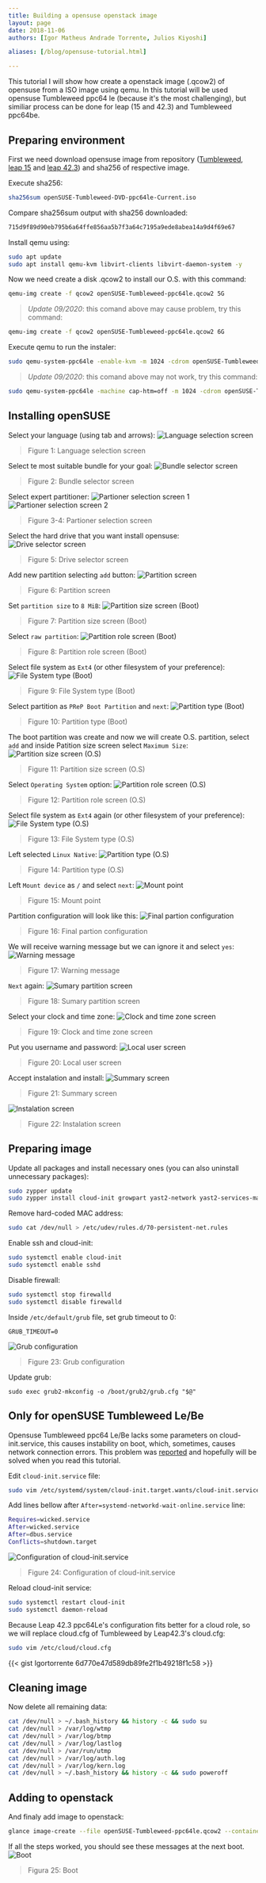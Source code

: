 ```yaml
---
title: Building a opensuse openstack image
layout: page
date: 2018-11-06
authors: [Igor Matheus Andrade Torrente, Julios Kiyoshi]

aliases: [/blog/opensuse-tutorial.html]

---
```


This tutorial I will show how create a openstack image (.qcow2) of opensuse from a ISO image using qemu.
In this tutorial will be used opensuse Tumbleweed ppc64 le (because it's the most challenging), but similiar process can be done for leap (15 and 42.3) and Tumbleweed ppc64be.

## Preparing environment

First we need download opensuse image from repository ([Tumbleweed](https://software.opensuse.org/distributions/tumbleweed), [ leap 15](https://oplab9.parqtec.unicamp.br/pub/ppc64el/opensuse/) and  [leap 42.3](http://download.opensuse.org/ports/ppc/distribution/leap/42.3/iso/)) and sha256 of respective image.

Execute sha256:
```bash
sha256sum openSUSE-Tumbleweed-DVD-ppc64le-Current.iso
```

Compare sha256sum output with sha256 downloaded:
```bash
715d9f89d90eb795b6a64ffe856aa5b7f3a64c7195a9ede8abea14a9d4f69e67
```

Install qemu using:
```bash
sudo apt update
sudo apt install qemu-kvm libvirt-clients libvirt-daemon-system -y
```

Now we need create a disk .qcow2 to install our O.S. with this command:
```bash
qemu-img create -f qcow2 openSUSE-Tumbleweed-ppc64le.qcow2 5G
```
>*Update 09/2020*: this comand above may cause problem, try this command:
```bash
qemu-img create -f qcow2 openSUSE-Tumbleweed-ppc64le.qcow2 6G
```

Execute qemu to run the instaler:
```bash
sudo qemu-system-ppc64le -enable-kvm -m 1024 -cdrom openSUSE-Tumbleweed-DVD-ppc64le-Current.iso -drive file=openSUSE-Tumbleweed-ppc64le.qcow2,media=disk,if=virtio -nographic -smp cores=1,threads=1 -monitor pty -serial stdio -nodefaults -netdev user,id=enp0s1 -device virtio-net-pci,netdev=enp0s1 -boot order=d
```
>*Update 09/2020*: this comand above may not work, try this command:
```bash
sudo qemu-system-ppc64le -machine cap-htm=off -m 1024 -cdrom openSUSE-Tumbleweed-DVD-ppc64le-Current.iso -drive file=openSUSE-Tumbleweed-ppc64le.qcow2,media=disk,if=virtio -nographic -smp cores=1,threads=1 -monitor pty -serial stdio -nodefaults -netdev user,id=enp0s1 -device virtio-net-pci,netdev=enp0s1 -boot order=d
```

## Installing openSUSE

Select your language (using tab and arrows):
![Language selection screen](Language-selection-screen.png)
> Figure 1: Language selection screen


Select te most suitable bundle for your goal:
![Bundle selector screen](Bundle-selector-screen.png)
> Figure 2: Bundle selector screen


Select expert partitioner:
![Partioner selection screen 1](Partioner-selection-screen.png)
![Partioner selection screen 2](Partioner-selection-screen2.png)
> Figure 3-4: Partioner selection screen


Select the hard drive that you want install opensuse:
![Drive selector screen](Drive-selector-screen.png)
> Figure 5: Drive selector screen


Add new partition selecting `add` button:
![Partition screen](Partition-screen.png)
> Figure 6: Partition screen


Set `partition size` to `8 MiB`:
![Partition size screen (Boot)](Partition-size-screen.png)
> Figure 7: Partition size screen (Boot)


Select `raw partition`:
![Partition role screen (Boot)](Partition-role-screen.png)
> Figure 8: Partition role screen (Boot)


Select file system as `Ext4` (or other filesystem of your preference):
![File System type (Boot)](File-System-type.png)
> Figure 9: File System type (Boot)


Select partition as `PReP Boot Partition` and `next`:
![Partition type (Boot)](Partition-type.png)
> Figure 10: Partition type (Boot)


The boot partition was create and now we will create O.S. partition, select `add` and inside Patition size screen select `Maximum Size`:
![Partition size screen (O.S)](Partition-size-screen-2.png)
> Figure 11: Partition size screen (O.S)


Select `Operating System` option:
![Partition role screen (O.S)](Partition-role-screen-2.png)
> Figure 12: Partition role screen (O.S)


Select file system as `Ext4` again (or other filesystem of your preference):
![File System type (O.S)](File-System-type-2.png)
> Figure 13: File System type (O.S)


Left selected `Linux Native`:
![Partition type (O.S)](Partition-type-2.png)
> Figure 14: Partition type (O.S)


Left `Mount device` as `/` and select `next`:
![Mount point](Mount-point.png)
> Figure 15: Mount point


Partition configuration will look like this:
![Final partion configuration](Final-partion-configuration.png)
> Figure 16: Final partion configuration


We will receive warning message but we can ignore it and select `yes`:
![Warning message](Warning-message.png)
> Figure 17: Warning message


`Next` again:
![Sumary partition screen](Sumary-partition-screen.png)
> Figure 18: Sumary partition screen


Select your clock and time zone:
![Clock and time zone screen](Clock-and-time-zone-screen.png)
> Figure 19: Clock and time zone screen


Put you username and password:
![Local user screen](Clock-and-time-zone-screen.png)
> Figure 20: Local user screen


Accept instalation and install:
![Summary screen](Summary-screen.png)
> Figure 21: Summary screen

![Instalation screen](Instalation-screen.png)
> Figure 22: Instalation screen


## Preparing image

Update all packages and install necessary ones (you can also uninstall unnecessary packages):
```bash
sudo zypper update
sudo zypper install cloud-init growpart yast2-network yast2-services-manager acpid
```

Remove hard-coded MAC address:
```bash
sudo cat /dev/null > /etc/udev/rules.d/70-persistent-net.rules
```

Enable ssh and cloud-init:
```bash
sudo systemctl enable cloud-init
sudo systemctl enable sshd
```

Disable firewall:
```bash
sudo systemctl stop firewalld
sudo systemctl disable firewalld
```

Inside `/etc/default/grub` file, set grub timeout to 0:
```
GRUB_TIMEOUT=0
```

![Grub configuration](Grub-configuration.png)
> Figure 23: Grub configuration


Update grub:
```
sudo exec grub2-mkconfig -o /boot/grub2/grub.cfg "$@"
```

## Only for openSUSE Tumbleweed Le/Be

Opensuse Tumbleweed ppc64 Le/Be lacks some parameters on cloud-init.service, this causes instability on boot, which, sometimes, causes network connection errors. This problem was [reported](https://bugzilla.opensuse.org/show_bug.cgi?id=1111441) and hopefully will be solved when you read this tutorial.

Edit `cloud-init.service` file:
```bash
sudo vim /etc/systemd/system/cloud-init.target.wants/cloud-init.service
```

Add lines bellow after `After=systemd-networkd-wait-online.service` line:
```bash
Requires=wicked.service
After=wicked.service
After=dbus.service
Conflicts=shutdown.target
```
![Configuration of cloud-init.service](Configuration-of-cloud-init.service.png)
> Figure 24: Configuration of cloud-init.service

Reload cloud-init service:
```bash
sudo systemctl restart cloud-init
sudo systemctl daemon-reload
```

Because Leap 42.3 ppc64Le's configuration fits better for a cloud role, so we will replace cloud.cfg of Tumbleweed by Leap42.3's cloud.cfg:
```bash
sudo vim /etc/cloud/cloud.cfg
```
{{< gist Igortorrente 6d770e47d589db89fe2f1b49218f1c58 >}}


## Cleaning image

Now delete all remaining data:
```bash
cat /dev/null > ~/.bash_history && history -c && sudo su
cat /dev/null > /var/log/wtmp
cat /dev/null > /var/log/btmp
cat /dev/null > /var/log/lastlog
cat /dev/null > /var/run/utmp
cat /dev/null > /var/log/auth.log
cat /dev/null > /var/log/kern.log
cat /dev/null > ~/.bash_history && history -c && sudo poweroff
```

## Adding to openstack

And finaly add image to openstack:
```bash
glance image-create --file openSUSE-Tumbleweed-ppc64le.qcow2 --container-format bare --disk-format qcow2 --property hw_video_model=vga --name "openSUSE Tumbleweed ppc64le"
```
If all the steps worked, you should see these messages at the next boot.
![Boot](Boot.png)
> Figura 25: Boot
